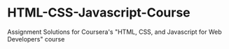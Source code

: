 # HTML-CSS-Javascript-Course
Assignment Solutions for Coursera's "HTML, CSS, and Javascript for Web Developers" course
